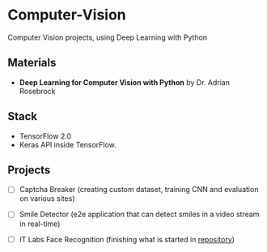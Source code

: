 # Computer-Vision

Computer Vision projects, using Deep Learning with Python

## Materials
- **Deep Learning for Computer Vision with Python** by Dr. Adrian Rosebrock

## Stack

- TensorFlow 2.0 
- Keras API inside TensorFlow.

## Projects

- [ ] Captcha Breaker (creating custom dataset, training CNN and evaluation on various sites)
- [ ] Smile Detector (e2e application that can detect smiles in a video stream in real-time)
- [ ] IT Labs Face Recognition (finishing what is started in [repository](https://github.com/IT-Labs/TLsfuntime))

